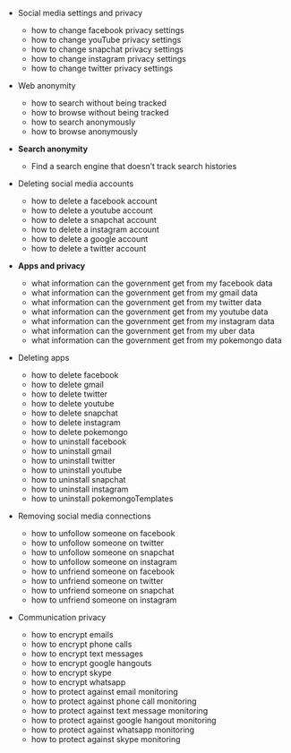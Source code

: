 - Social media settings and privacy
  - how to change facebook privacy settings
  - how to change youTube privacy settings
  - how to change snapchat privacy settings
  - how to change instagram privacy settings
  - how to change twitter privacy settings
  
- Web anonymity
  - how to search without being tracked
  - how to browse without being tracked
  - how to search anonymously
  - how to browse anonymously

- __Search anonymity__
  - Find a search engine that doesn’t track search histories

- Deleting social media accounts
  - how to delete a facebook account
  - how to delete a youtube account
  - how to delete a snapchat account
  - how to delete a instagram account
  - how to delete a google account
  - how to delete a twitter account

- __Apps and privacy__
  - what information can the government get from my facebook data
  - what information can the government get from my gmail data
  - what information can the government get from my twitter data
  - what information can the government get from my youtube data
  - what information can the government get from my instagram data
  - what information can the government get from my uber data
  - what information can the government get from my pokemongo data
  
- Deleting apps
  - how to delete facebook
  - how to delete gmail
  - how to delete twitter
  - how to delete youtube
  - how to delete snapchat
  - how to delete instagram
  - how to delete pokemongo
  - how to uninstall facebook
  - how to uninstall gmail
  - how to uninstall twitter
  - how to uninstall youtube
  - how to uninstall snapchat
  - how to uninstall instagram
  - how to uninstall pokemongoTemplates

- Removing social media connections
  - how to unfollow someone on facebook
  - how to unfollow someone on twitter
  - how to unfollow someone on snapchat
  - how to unfollow someone on instagram
  - how to unfriend someone on facebook
  - how to unfriend someone on twitter
  - how to unfriend someone on snapchat
  - how to unfriend someone on instagram 

- Communication privacy
  - how to encrypt emails
  - how to encrypt phone calls
  - how to encrypt text messages
  - how to encrypt google hangouts
  - how to encrypt skype
  - how to encrypt whatsapp
  - how to protect against email monitoring
  - how to protect against phone call monitoring
  - how to protect against text message monitoring
  - how to protect against google hangout monitoring
  - how to protect against whatsapp monitoring
  - how to protect against skype monitoring
